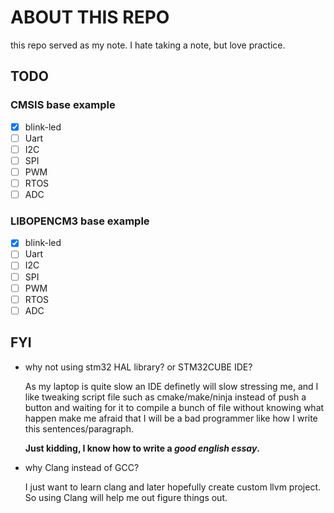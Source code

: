 # ABOUT THIS REPO

this repo served as my note. I hate taking a note, but love practice.

## TODO

### CMSIS base example

- [x] blink-led
- [ ] Uart
- [ ] I2C
- [ ] SPI
- [ ] PWM
- [ ] RTOS
- [ ] ADC

### LIBOPENCM3 base example

- [x] blink-led
- [ ] Uart
- [ ] I2C
- [ ] SPI
- [ ] PWM
- [ ] RTOS
- [ ] ADC

## FYI

- why not using stm32 HAL library? or STM32CUBE IDE?

    As my laptop is quite slow an IDE definetly will slow stressing me, and I like tweaking script file such as cmake/make/ninja
    instead of push a button and waiting for it to compile a bunch of file without knowing what happen make me afraid that I will be a bad programmer like how I write this sentences/paragraph.

    **Just kidding, I know how to write a *good english essay*.**

- why Clang instead of GCC?

    I just want to learn clang and later hopefully create custom llvm project. So using Clang will help me out figure things out.
